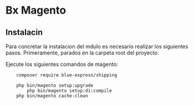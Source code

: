 # Bx Magento

## Instalacin

Para concretar la instalacion del mdulo es necesario realizar los siguientes pasos. Primeramente, parados en la carpeta root del proyecto:

 Ejecute los siguientes comandos de magento:
```
	composer require blue-express/shipping
	
	php bin/magento setup:upgrade
        php bin/magento setup:di:compile
	php bin/magento cache:clean
```
